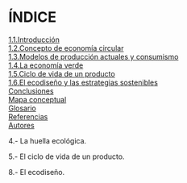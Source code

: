 # ÍNDICE

[1.1.Introducción](1.1.introduccion.md)  
[1.2.Concepto de economía circular](1.2.concepto_economía_circular.md)  
[1.3.Modelos de producción actuales y consumismo](1.3.modelos_produccion.md)    
[1.4.La economía verde](1.4.economia_verde.md)  
[1.5.Ciclo de vida de un producto](1.5.ciclo_vida.md)  
[1.6.El ecodiseño y las estrategias sostenibles](1.6.ecodiseno.md)  
[Conclusiones](conclusiones.md)  
[Mapa conceptual](mapa_conceptual.md)  
[Glosario](glosario.md)  
[Referencias](referencias.md)  
[Autores](autores.md)  



4.- La huella ecológica.

5.- El ciclo de vida de un producto.

8.- El ecodiseño.
